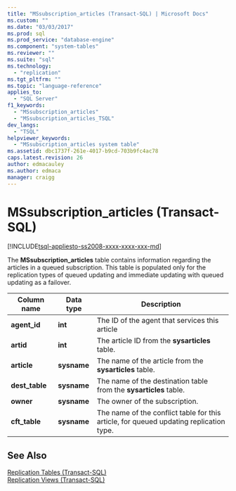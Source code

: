 ```yaml
---
title: "MSsubscription_articles (Transact-SQL) | Microsoft Docs"
ms.custom: ""
ms.date: "03/03/2017"
ms.prod: sql
ms.prod_service: "database-engine"
ms.component: "system-tables"
ms.reviewer: ""
ms.suite: "sql"
ms.technology: 
  - "replication"
ms.tgt_pltfrm: ""
ms.topic: "language-reference"
applies_to: 
  - "SQL Server"
f1_keywords: 
  - "MSsubscription_articles"
  - "MSsubscription_articles_TSQL"
dev_langs: 
  - "TSQL"
helpviewer_keywords: 
  - "MSsubscription_articles system table"
ms.assetid: dbc1737f-261e-4017-b9cd-703b9fc4ac78
caps.latest.revision: 26
author: edmacauley
ms.author: edmaca
manager: craigg
---
```

# MSsubscription_articles (Transact-SQL)
[!INCLUDE[tsql-appliesto-ss2008-xxxx-xxxx-xxx-md](../../includes/tsql-appliesto-ss2008-xxxx-xxxx-xxx-md.md)]

  The **MSsubscription_articles** table contains information regarding the articles in a queued subscription. This table is populated only for the replication types of queued updating and immediate updating with queued updating as a failover.  
  
|Column name|Data type|Description|  
|-----------------|---------------|-----------------|  
|**agent_id**|**int**|The ID of the agent that services this article|  
|**artid**|**int**|The article ID from the **sysarticles** table.|  
|**article**|**sysname**|The name of the article from the **sysarticles** table.|  
|**dest_table**|**sysname**|The name of the destination table from the **sysarticles** table.|  
|**owner**|**sysname**|The owner of the subscription.|  
|**cft_table**|**sysname**|The name of the conflict table for this article, for queued updating replication type.|  
  
## See Also  
 [Replication Tables &#40;Transact-SQL&#41;](../../relational-databases/system-tables/replication-tables-transact-sql.md)   
 [Replication Views &#40;Transact-SQL&#41;](../../relational-databases/system-views/replication-views-transact-sql.md)  
  
  
